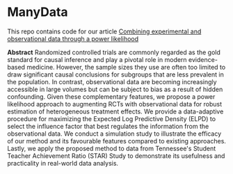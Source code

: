 # ManyData
This repo contains code for our article [Combining experimental and observational data through a power likelihood](https://arxiv.org/abs/2304.02339)

**Abstract**
Randomized controlled trials are commonly regarded as the gold standard for causal inference and play a pivotal role in modern evidence-based medicine. However, the sample sizes they use are often too limited to draw significant causal conclusions for subgroups that are less prevalent in the population. In contrast, observational data are becoming increasingly accessible in large volumes but can be subject to bias as a result of hidden confounding. Given these complementary features, we propose a power likelihood approach to augmenting RCTs with observational data for robust estimation of heterogeneous treatment effects. We provide a data-adaptive procedure for maximizing the Expected Log Predictive Density (ELPD) to select the influence factor that best regulates the information from the observational data. We conduct a simulation study to illustrate the efficacy of our method and its favourable features compared to existing approaches. Lastly, we apply the proposed method to data from Tennessee's Student Teacher Achievement Ratio (STAR) Study to demonstrate its usefulness and practicality in real-world data analysis.

